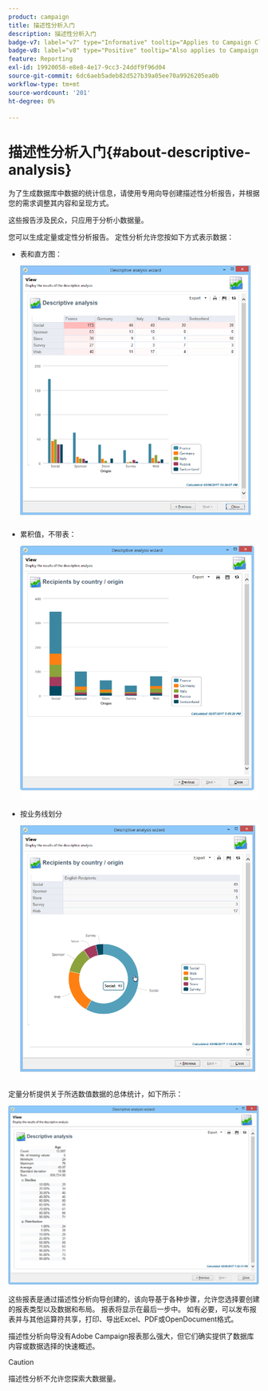 ```yaml
---
product: campaign
title: 描述性分析入门
description: 描述性分析入门
badge-v7: label="v7" type="Informative" tooltip="Applies to Campaign Classic v7"
badge-v8: label="v8" type="Positive" tooltip="Also applies to Campaign v8"
feature: Reporting
exl-id: 19920058-e8e8-4e17-9cc3-24ddf9f96d04
source-git-commit: 6dc6aeb5adeb82d527b39a05ee70a9926205ea0b
workflow-type: tm+mt
source-wordcount: '201'
ht-degree: 0%

---
```


# 描述性分析入门{#about-descriptive-analysis}



为了生成数据库中数据的统计信息，请使用专用向导创建描述性分析报告，并根据您的需求调整其内容和呈现方式。

这些报告涉及民众，只应用于分析小数据量。

您可以生成定量或定性分析报告。 定性分析允许您按如下方式表示数据：

* 表和直方图：

   ![](assets/reporting_descriptive_sample_1.png)

* 累积值，不带表：

   ![](assets/reporting_descriptive_sample_3.png)

* 按业务线划分

   ![](assets/reporting_descriptive_sample_2.png)

定量分析提供关于所选数值数据的总体统计，如下所示：

![](assets/reporting_descriptive_quantitative_sample.png)

这些报表是通过描述性分析向导创建的，该向导基于各种步骤，允许您选择要创建的报表类型以及数据和布局。 报表将显示在最后一步中。 如有必要，可以发布报表并与其他运算符共享，打印、导出Excel、PDF或OpenDocument格式。

描述性分析向导没有Adobe Campaign报表那么强大，但它们确实提供了数据库内容或数据选择的快速概述。

>[!CAUTION]
>
>描述性分析不允许您探索大数据量。
